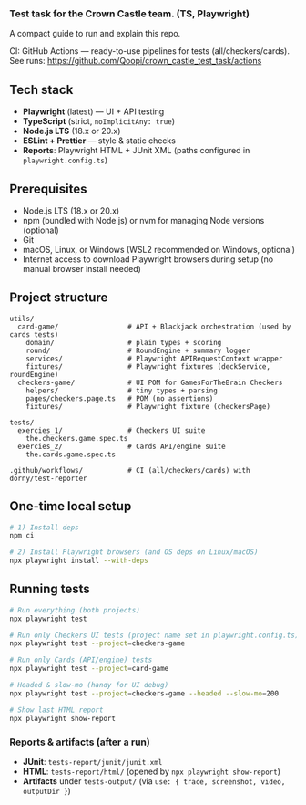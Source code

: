 ### Test task for the Crown Castle team. (TS, Playwright)

A compact guide to run and explain this repo.

CI: GitHub Actions — ready-to-use pipelines for tests (all/checkers/cards). See runs: https://github.com/Qoopi/crown_castle_test_task/actions

## Tech stack

* **Playwright** (latest) — UI + API testing
* **TypeScript** (strict, `noImplicitAny: true`)
* **Node.js LTS** (18.x or 20.x)
* **ESLint + Prettier** — style & static checks
* **Reports**: Playwright HTML + JUnit XML (paths configured in `playwright.config.ts`)

## Prerequisites

- Node.js LTS (18.x or 20.x)
- npm (bundled with Node.js) or nvm for managing Node versions (optional)
- Git
- macOS, Linux, or Windows (WSL2 recommended on Windows, optional)
- Internet access to download Playwright browsers during setup (no manual browser install needed)

## Project structure

```
utils/
  card-game/                 # API + Blackjack orchestration (used by cards tests)
    domain/                  # plain types + scoring
    round/                   # RoundEngine + summary logger
    services/                # Playwright APIRequestContext wrapper
    fixtures/                # Playwright fixtures (deckService, roundEngine)
  checkers-game/             # UI POM for GamesForTheBrain Checkers
    helpers/                 # tiny types + parsing
    pages/checkers.page.ts   # POM (no assertions)
    fixtures/                # Playwright fixture (checkersPage)

tests/
  exercies_1/                # Checkers UI suite
    the.checkers.game.spec.ts
  exercies_2/                # Cards API/engine suite
    the.cards.game.spec.ts

.github/workflows/           # CI (all/checkers/cards) with dorny/test-reporter
```

## One-time local setup

```bash
# 1) Install deps
npm ci
```

```bash
# 2) Install Playwright browsers (and OS deps on Linux/macOS)
npx playwright install --with-deps
```

## Running tests

```bash
# Run everything (both projects)
npx playwright test
```

```bash
# Run only Checkers UI tests (project name set in playwright.config.ts)
npx playwright test --project=checkers-game
```

```bash
# Run only Cards (API/engine) tests
npx playwright test --project=card-game
```

```bash
# Headed & slow-mo (handy for UI debug)
npx playwright test --project=checkers-game --headed --slow-mo=200
```

```bash
# Show last HTML report
npx playwright show-report
```

### Reports & artifacts (after a run)

* **JUnit**: `tests-report/junit/junit.xml`
* **HTML**: `tests-report/html/` (opened by `npx playwright show-report`)
* **Artifacts** under `tests-output/` (via `use: { trace, screenshot, video, outputDir }`)